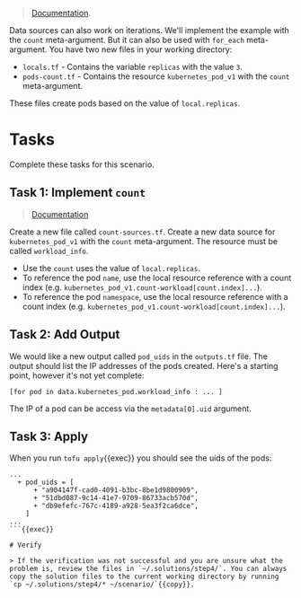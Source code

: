 > [Documentation](https://opentofu.org/docs/language/data-sources/#multiple-resource-instances).

Data sources can also work on iterations. We'll implement the example with the `count` meta-argument. But it can also be used with `for_each` meta-argument. You have two new files in your working directory:

* `locals.tf` - Contains the variable `replicas` with the value `3`.
* `pods-count.tf` - Contains the resource `kubernetes_pod_v1` with the `count` meta-argument.

These files create pods based on the value of `local.replicas`.

# Tasks

Complete these tasks for this scenario. 

## Task 1: Implement `count`

> [Documentation](https://opentofu.org/docs/language/meta-arguments/count/)

Create a new file called `count-sources.tf`. Create a new data source for `kubernetes_pod_v1` with the `count` meta-argument. The resource must be called `workload_info`. 

  * Use the `count` uses the value of `local.replicas`.
  * To reference the pod `name`, use the local resource reference with a count index (e.g. `kubernetes_pod_v1.count-workload[count.index]...`).
  * To reference the pod `namespace`, use the local resource reference with a count index (e.g. `kubernetes_pod_v1.count-workload[count.index]...`).

## Task 2: Add Output

We would like a new output called `pod_uids` in the `outputs.tf` file. The output should list the IP addresses of the pods created. Here's a starting point, however it's not yet complete:

```hcl
[for pod in data.kubernetes_pod.workload_info : ... ]
```

The IP of a pod can be access via the `metadata[0].uid` argument.

## Task 3: Apply

When you run `tofu apply`{{exec}} you should see the uids of the pods:

```shell
...
  + pod_uids = [
      + "a904147f-cad0-4091-b3bc-8be1d9800909",
      + "51dbd087-9c14-41e7-9709-86733acb570d",
      + "db9efefc-767c-4189-a928-5ea3f2ca6dce",
    ]
...
```{{exec}}

# Verify

> If the verification was not successful and you are unsure what the problem is, review the files in `~/.solutions/step4/`. You can always copy the solution files to the current working directory by running `cp ~/.solutions/step4/* ~/scenario/`{{copy}}.